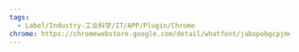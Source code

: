 ```yaml
---
tags:
  - Label/Industry-工业科学/IT/APP/Plugin/Chrome
chrome: https://chromewebstore.google.com/detail/whatfont/jabopobgcpjmedljpbcaablpmlmfcogm
---
```

